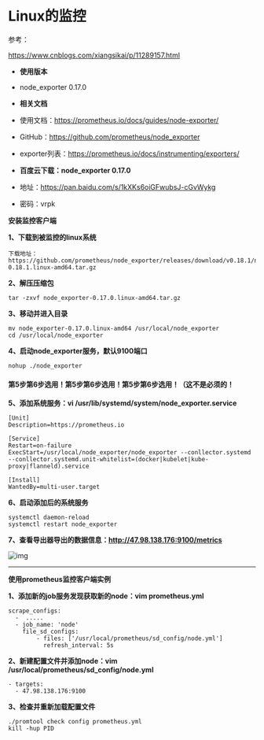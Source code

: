 # Linux的监控

参考：

https://www.cnblogs.com/xiangsikai/p/11289157.html

- **使用版本**
- node_exporter 0.17.0

- **相关文档**
- 使用文档：https://prometheus.io/docs/guides/node-exporter/
- GitHub：https://github.com/prometheus/node_exporter
- exporter列表：https://prometheus.io/docs/instrumenting/exporters/

- **百度云下载：node_exporter 0.17.0**
- 地址：https://pan.baidu.com/s/1kXKs6oiGFwubsJ-cGvWykg
- 密码：vrpk

 

**安装监控客户端**

**1、下载到被监控的linux系统**

```
下载地址：https://github.com/prometheus/node_exporter/releases/download/v0.18.1/node_exporter-0.18.1.linux-amd64.tar.gz
```

**2、解压压缩包**

```
tar -zxvf node_exporter-0.17.0.linux-amd64.tar.gz 
```

**3、移动并进入目录**

```
mv node_exporter-0.17.0.linux-amd64 /usr/local/node_exporter
cd /usr/local/node_exporter
```

**4、启动node_exporter服务，默认9100端口**

```
nohup ./node_exporter
```



#### 第5步第6步选用！第5步第6步选用！第5步第6步选用！（这不是必须的！

**5、添加系统服务：vi /usr/lib/systemd/system/node_exporter.service**

```
[Unit]
Description=https://prometheus.io

[Service]
Restart=on-failure
ExecStart=/usr/local/node_exporter/node_exporter --conllector.systemd --conllector.systemd.unit-whitelist=(docker|kubelet|kube-proxy|flanneld).service

[Install]
WantedBy=multi-user.target
```

**6、启动添加后的系统服务**

```
systemctl daemon-reload
systemctl restart node_exporter
```

**7、查看导出器导出的数据信息：http://47.98.138.176:9100/metrics**

![img](https://img2018.cnblogs.com/blog/1183448/201908/1183448-20190802160502602-2116139700.png)

------

**使用prometheus监控客户端实例**

**1、添加新的job服务发现获取新的node：vim prometheus.yml**

```
scrape_configs:
  -  .....
  - job_name: 'node'
    file_sd_configs:
        - files: ['/usr/local/prometheus/sd_config/node.yml']
          refresh_interval: 5s
```

**2、新建配置文件并添加node：vim /usr/local/prometheus/sd_config/node.yml**

```
- targets:
  - 47.98.138.176:9100
```

**3、检查并重新加载配置文件**

```
./promtool check config prometheus.yml
kill -hup PID
```